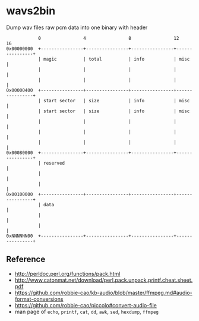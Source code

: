 # wavs2bin
Dump wav files raw pcm data into one binary with header

```
            0                4                8                12              16
0x00000000  +----------------+----------------+----------------+----------------+
            | magic          | total          | info           | misc           |
            |                |                |                |                |
            |                |                |                |                |
0x00000400  +----------------+----------------+----------------+----------------+
            | start sector   | size           | info           | misc           |
            | start sector   | size           | info           | misc           |
            |                |                |                |                |
            |                |                |                |                |
            |                |                |                |                |
0x00080000  +----------------+----------------+----------------+----------------+
            | reserved                                                          |
            |                                                                   |
            |                                                                   |
0x00100000  +----------------+----------------+----------------+----------------+
            | data                                                              |
            |                                                                   |
            |                                                                   |
0xNNNNNN00  +----------------+----------------+----------------+----------------+

```

## Reference

- http://perldoc.perl.org/functions/pack.html
- http://www.catonmat.net/download/perl.pack.unpack.printf.cheat.sheet.pdf
- https://github.com/robbie-cao/kb-audio/blob/master/ffmpeg.md#audio-format-conversions
- https://github.com/robbie-cao/piccolo#convert-audio-file
- man page of `echo`, `printf`, `cat`, `dd`, `awk`, `sed`, `hexdump`, `ffmpeg`
